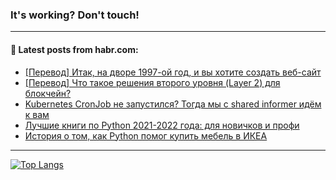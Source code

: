 ### It's working? Don't touch!

---
<!--
#### 🛠️ Technical stack:

![C++](https://img.shields.io/badge/C++-informational?logo=c%2B%2B&style=flat&logoColor=white&color=9C033A)
![Java](https://img.shields.io/badge/Java-informational?logo=java&style=flat&logoColor=white&color=007396)
![Kotlin](https://img.shields.io/badge/Kotlin-informational?logo=Kotlin&style=flat&logoColor=white&color=0095D5)
![JS](https://img.shields.io/badge/JS-informational?logo=javaScript&style=flat&logoColor=black&color=F7Df1E) <br>
![HTML5](https://img.shields.io/badge/HTML5-informational?logo=html5&style=flat&logoColor=white&color=E34F26)
![CSS3](https://img.shields.io/badge/CSS3-informational?logo=css3&style=flat&logoColor=white&color=157286)
![Sass](https://img.shields.io/badge/Saas-informational?logo=sass&style=flat&logoColor=white&color=hotpink)
![PHP](https://img.shields.io/badge/PHP-informational?logo=php&style=flat&logoColor=white&color=777BB4) <br>
![WebPAck](https://img.shields.io/badge/WebPack-informational?logo=webPack&style=flat&logoColor=white&color=FF6F00)
![Bootstrap](https://img.shields.io/badge/Bootstrap-informational?logo=Bootstrap&style=flat&logoColor=white&color=7952B3)
![MySQL](https://img.shields.io/badge/MySQL-informational?logo=MySQL&style=flat&logoColor=white&color=00f) <br>
![NodeJS](https://img.shields.io/badge/NodeJS-informational?logo=node.js&style=flat&logoColor=white&color=43853D)
![Spring](https://img.shields.io/badge/Spring-informational?logo=Spring&style=flat&logoColor=white&color=0A9EDC)
![Angular](https://img.shields.io/badge/Vue-informational?logo=vue.js&style=flat&logoColor=white&color=red)
![Git](https://img.shields.io/badge/Git-informational?logo=git&style=flat&logoColor=white&color=darkorange)

___
-->

#### 💬 Latest posts from habr.com:

<!-- BLOG-POST-LIST:START -->
- [[Перевод] Итак, на дворе 1997-ой год, и вы хотите создать веб-сайт](https://habr.com/ru/post/679932/?utm_source=habrahabr&utm_medium=rss&utm_campaign=679932)
- [[Перевод] Что такое решения второго уровня &lpar;Layer 2&rpar; для блокчейн?](https://habr.com/ru/post/679930/?utm_source=habrahabr&utm_medium=rss&utm_campaign=679930)
- [Kubernetes CronJob не запустился? Тогда мы с shared informer идём к вам](https://habr.com/ru/post/679818/?utm_source=habrahabr&utm_medium=rss&utm_campaign=679818)
- [Лучшие книги по Python 2021-2022 года: для новичков и профи](https://habr.com/ru/post/679852/?utm_source=habrahabr&utm_medium=rss&utm_campaign=679852)
- [История о том, как Python помог купить мебель в ИКЕА](https://habr.com/ru/post/679832/?utm_source=habrahabr&utm_medium=rss&utm_campaign=679832)
<!-- BLOG-POST-LIST:END -->

---

[![Top Langs](https://github-readme-stats.vercel.app/api/top-langs/?username=zloylis&layout=compact&hide_border=true&theme=dracula)](https://github.com/zloylis)

